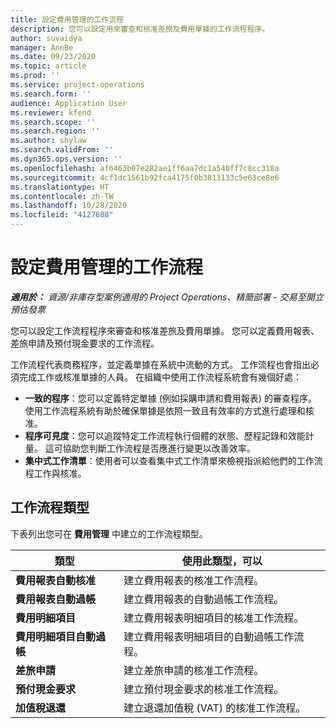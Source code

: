 ```yaml
---
title: 設定費用管理的工作流程
description: 您可以設定用來審查和核准差旅及費用單據的工作流程程序。
author: suvaidya
manager: AnnBe
ms.date: 09/23/2020
ms.topic: article
ms.prod: ''
ms.service: project-operations
ms.search.form: ''
audience: Application User
ms.reviewer: kfend
ms.search.scope: ''
ms.search.region: ''
ms.author: shylaw
ms.search.validFrom: ''
ms.dyn365.ops.version: ''
ms.openlocfilehash: af6463b07e282ae1ff6aa7dc1a540ff7c8cc318a
ms.sourcegitcommit: 4cf1dc1561b92fca4175f0b3813133c5e63ce8e6
ms.translationtype: HT
ms.contentlocale: zh-TW
ms.lasthandoff: 10/28/2020
ms.locfileid: "4127688"
---
```

# <a name="set-up-workflows-for-expense-management"></a>設定費用管理的工作流程

_**適用於：** 資源/非庫存型案例適用的 Project Operations、精簡部署 - 交易至開立預估發票_

您可以設定工作流程程序來審查和核准差旅及費用單據。 您可以定義費用報表、差旅申請及預付現金要求的工作流程。

工作流程代表商務程序，並定義單據在系統中流動的方式。 工作流程也會指出必須完成工作或核准單據的人員。 在組織中使用工作流程系統會有幾個好處：

- **一致的程序**：您可以定義特定單據 (例如採購申請和費用報表) 的審查程序。 使用工作流程系統有助於確保單據是依照一致且有效率的方式進行處理和核准。
- **程序可見度**：您可以追蹤特定工作流程執行個體的狀態、歷程記錄和效能計量。 這可協助您判斷工作流程是否應進行變更以改善效率。
- **集中式工作清單**：使用者可以查看集中式工作清單來檢視指派給他們的工作流程工作與核准。 

## <a name="workflow-types"></a>工作流程類型

下表列出您可在 **費用管理** 中建立的工作流程類型。


|              <strong>類型</strong>              |                   <strong>使用此類型，可以</strong>                   |
|-------------------------------------------------|-----------------------------------------------------------------------|
|   <strong>費用報表自動核准</strong> |            建立費用報表的核准工作流程。             |
|  <strong>費用報表自動過帳</strong>   |        建立費用報表的自動過帳工作流程。        |
|       <strong>費用明細項目</strong>        |     建立費用報表明細項目的核准工作流程。      |
| <strong>費用明細項目自動過帳</strong> | 建立費用報表明細項目的自動過帳工作流程。 |
|       <strong>差旅申請</strong>       |          建立差旅申請的核准工作流程。           |
|      <strong>預付現金要求</strong>      |         建立預付現金要求的核准工作流程。          |
|        <strong>加值稅退還</strong>        | 建立退還加值稅 (VAT) 的核准工作流程。  |
